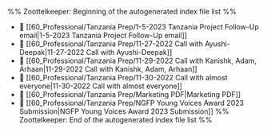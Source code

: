 %% Zoottelkeeper: Beginning of the autogenerated index file list  %%
- 📄 [[60_Professional/Tanzania Prep/1-5-2023 Tanzania Project Follow-Up email|1-5-2023 Tanzania Project Follow-Up email]]
- 📄 [[60_Professional/Tanzania Prep/11-27-2022 Call with Ayushi-Deepak|11-27-2022 Call with Ayushi-Deepak]]
- 📄 [[60_Professional/Tanzania Prep/11-29-2022 Call with Kanishk, Adam, Arhaan|11-29-2022 Call with Kanishk, Adam, Arhaan]]
- 📄 [[60_Professional/Tanzania Prep/11-30-2022 Call with almost everyone|11-30-2022 Call with almost everyone]]
- 📄 [[60_Professional/Tanzania Prep/Marketing PDF|Marketing PDF]]
- 📄 [[60_Professional/Tanzania Prep/NGFP Young Voices Award 2023 Submission|NGFP Young Voices Award 2023 Submission]]
%% Zoottelkeeper: End of the autogenerated index file list  %%
